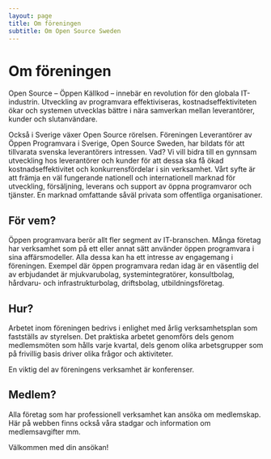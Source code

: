 ```yaml
---
layout: page
title: Om föreningen
subtitle: Om Open Source Sweden
---
```


# Om föreningen
Open Source – Öppen Källkod – innebär en revolution för den globala IT-industrin. Utveckling av programvara effektiviseras, kostnadseffektiviteten ökar och systemen utvecklas bättre i nära samverkan mellan leverantörer, kunder och slutanvändare.

Också i Sverige växer Open Source rörelsen. Föreningen Leverantörer av Öppen Programvara i Sverige, Open Source Sweden, har bildats för att tillvarata svenska leverantörers intressen.
Vad?
Vi vill bidra till en gynnsam utveckling hos leverantörer och kunder för att dessa ska få ökad kostnadseffektivitet och konkurrensfördelar i sin verksamhet.
Vårt syfte är att främja en väl fungerande nationell och internationell marknad för utveckling, försäljning, leverans och support av öppna programvaror och tjänster. En marknad omfattande såväl privata som offentliga organisationer.

## För vem?
Öppen programvara berör allt fler segment av IT-branschen. Många företag har verksamhet som på ett eller annat sätt använder öppen programvara i sina affärsmodeller. Alla dessa kan ha ett intresse av engagemang i föreningen. Exempel där öppen programvara redan idag är en väsentlig del av erbjudandet är mjukvarubolag, systemintegratörer, konsultbolag, hårdvaru- och infrastrukturbolag, driftsbolag, utbildningsföretag.

## Hur?
Arbetet inom föreningen bedrivs i enlighet med årlig verksamhetsplan som fastställs av styrelsen. Det praktiska arbetet genomförs dels genom medlemsmöten som hålls varje kvartal, dels genom olika arbetsgrupper som på frivillig basis driver olika frågor och aktiviteter.

En viktig del av föreningens verksamhet är konferenser.

## Medlem?
Alla företag som har professionell verksamhet kan ansöka om medlemskap. Här på webben finns också våra stadgar och information om medlemsavgifter mm.

Välkommen med din ansökan!
